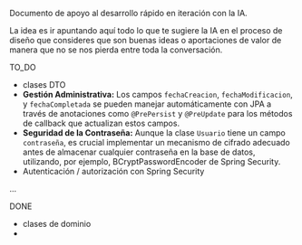 Documento de apoyo al desarrollo rápido en iteración con la IA. 

La idea es ir apuntando aquí todo lo que te sugiere la IA en el proceso de diseño que consideres que son buenas ideas o aportaciones de valor de manera que no se nos pierda entre toda la conversación.

TO_DO
- clases DTO
- **Gestión Administrativa:** Los campos `fechaCreacion`, `fechaModificacion`, y `fechaCompletada` se pueden manejar automáticamente con JPA a través de anotaciones como `@PrePersist` y `@PreUpdate` para los métodos de callback que actualizan estos campos.
- **Seguridad de la Contraseña:** Aunque la clase `Usuario` tiene un campo `contraseña`, es crucial implementar un mecanismo de cifrado adecuado antes de almacenar cualquier contraseña en la base de datos, utilizando, por ejemplo, BCryptPasswordEncoder de Spring Security.
- Autenticación / autorización con Spring Security 

...


DONE
- clases de dominio
- 